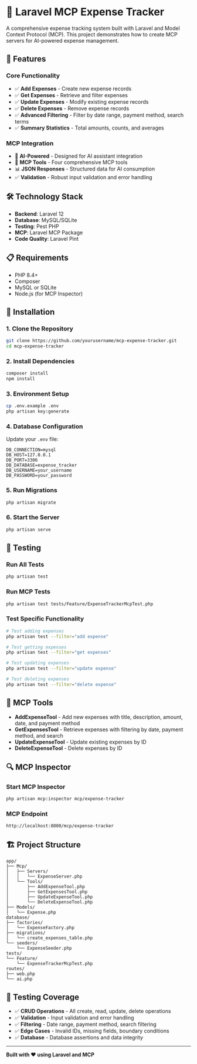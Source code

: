 # 🧾 Laravel MCP Expense Tracker

A comprehensive expense tracking system built with Laravel and Model Context Protocol (MCP). This project demonstrates how to create MCP servers for AI-powered expense management.

## 🚀 Features

### Core Functionality
- ✅ **Add Expenses** - Create new expense records
- ✅ **Get Expenses** - Retrieve and filter expenses
- ✅ **Update Expenses** - Modify existing expense records
- ✅ **Delete Expenses** - Remove expense records
- ✅ **Advanced Filtering** - Filter by date range, payment method, search terms
- ✅ **Summary Statistics** - Total amounts, counts, and averages

### MCP Integration
- 🤖 **AI-Powered** - Designed for AI assistant integration
- 🔧 **MCP Tools** - Four comprehensive MCP tools
- 📊 **JSON Responses** - Structured data for AI consumption
- ✅ **Validation** - Robust input validation and error handling

## 🛠️ Technology Stack

- **Backend**: Laravel 12
- **Database**: MySQL/SQLite
- **Testing**: Pest PHP
- **MCP**: Laravel MCP Package
- **Code Quality**: Laravel Pint

## 📋 Requirements

- PHP 8.4+
- Composer
- MySQL or SQLite
- Node.js (for MCP Inspector)

## 🚀 Installation

### 1. Clone the Repository
```bash
git clone https://github.com/yourusername/mcp-expense-tracker.git
cd mcp-expense-tracker
```

### 2. Install Dependencies
```bash
composer install
npm install
```

### 3. Environment Setup
```bash
cp .env.example .env
php artisan key:generate
```

### 4. Database Configuration
Update your `.env` file:
```env
DB_CONNECTION=mysql
DB_HOST=127.0.0.1
DB_PORT=3306
DB_DATABASE=expense_tracker
DB_USERNAME=your_username
DB_PASSWORD=your_password
```

### 5. Run Migrations
```bash
php artisan migrate
```

### 6. Start the Server
```bash
php artisan serve
```

## 🧪 Testing

### Run All Tests
```bash
php artisan test
```

### Run MCP Tests
```bash
php artisan test tests/Feature/ExpenseTrackerMcpTest.php
```

### Test Specific Functionality
```bash
# Test adding expenses
php artisan test --filter="add expense"

# Test getting expenses
php artisan test --filter="get expenses"

# Test updating expenses
php artisan test --filter="update expense"

# Test deleting expenses
php artisan test --filter="delete expense"
```

## 🔧 MCP Tools

- **AddExpenseTool** - Add new expenses with title, description, amount, date, and payment method
- **GetExpensesTool** - Retrieve expenses with filtering by date, payment method, and search
- **UpdateExpenseTool** - Update existing expenses by ID
- **DeleteExpenseTool** - Delete expenses by ID

## 🔍 MCP Inspector

### Start MCP Inspector
```bash
php artisan mcp:inspector mcp/expense-tracker
```

### MCP Endpoint
```
http://localhost:8000/mcp/expense-tracker
```

## 🏗️ Project Structure

```
app/
├── Mcp/
│   ├── Servers/
│   │   └── ExpenseServer.php
│   └── Tools/
│       ├── AddExpenseTool.php
│       ├── GetExpensesTool.php
│       ├── UpdateExpenseTool.php
│       └── DeleteExpenseTool.php
├── Models/
│   └── Expense.php
database/
├── factories/
│   └── ExpenseFactory.php
├── migrations/
│   └── create_expenses_table.php
└── seeders/
    └── ExpenseSeeder.php
tests/
└── Feature/
    └── ExpenseTrackerMcpTest.php
routes/
├── web.php
└── ai.php
```

## 🧪 Testing Coverage

- ✅ **CRUD Operations** - All create, read, update, delete operations
- ✅ **Validation** - Input validation and error handling
- ✅ **Filtering** - Date range, payment method, search filtering
- ✅ **Edge Cases** - Invalid IDs, missing fields, boundary conditions
- ✅ **Database** - Database assertions and data integrity

---

**Built with ❤️ using Laravel and MCP**